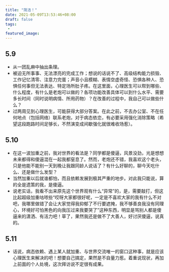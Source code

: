 ```yaml
---
title: "简洁！"
date: 2021-05-09T13:53:46+08:00
draft: false
tags:
 - 
featured_image:
---
```

## 5.9
- 从一团乱麻中抽出条理。
- 被迫无所事事、无法漂亮的完成工作；想说的话说不了、高级结构能力损毁、工作记忆清零、注意力完蛋；声音小且模糊、表情空虚奇怪、恐惧各种人、恐惧任何事但无法表达、特定场所肚子疼。在这里面，心理医生可以帮到哪些、什么程度，有什么是老炮可以做的？各项功能改善具体可以到什么水平、需要多长时间（同时说明病情、所用药物）？在改善的过程中，我自己可以做些什么？
- 过两周见到心理医生，可能获得大部分答案。在此之前，不去办公室、不在任何地点（包括网络）联系老炮，对于病态依恋，有必要采用强化消除策略（希望这段跑路时间足够长，不然演变成间歇强化就很难收场惹）。
## 5.10
- 在这一波加重之前，我对世界的看法是？同学都是傻逼，风景没劲，光是想想未来都得和傻逼混在一起我都窒息了。然而，老炮还不错，我喜欢这个老头，只是他能不能别一天到晚让我跟同龄人说话了？有什么好聊的，聊今天吃什么、还是做什么发型？
- 当然加重以后就谁都怕，而且依赖发展到极其严重的地步。对此我只能说，算的全是遗策的我，是傻逼。
- 说老实话，我看不出来原先这个世界观有什么“异常”的，是，需要敲打，但这比起超级加重咕哝些“哎呀大家都很好呢，一定是不喜欢大家的我有什么不对吧，我哪里做错了会让大家觉得我抑郁了不行要遮掩，我不够善良我没有同理心，环境好可怕黑色的向我压过来我要哭了”这种东西，明显是骂别人都是傻逼来的潇洒、有活力吧！草了，果然我还是做不了大善人，好讨厌傻逼，说真的。
## 5.11
- 话说，病态依赖、遇上某人就加重、与世界交流唯一的窗口这种事，就是应该心理医生来解决的吧！想要自己搞定，果然是不自量力惹。着重说现状，再加上前面的个人处境，这次拜访说不定很有成果。